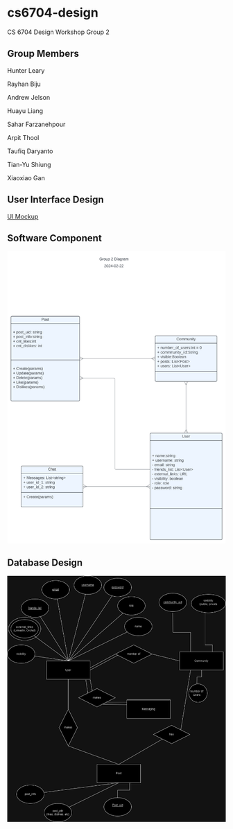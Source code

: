 # cs6704-design
CS 6704 Design Workshop Group 2

## Group Members
Hunter Leary

Rayhan Biju

Andrew Jelson

Huayu Liang

Sahar Farzanehpour

Arpit Thool

Taufiq Daryanto

Tian-Yu Shiung

Xiaoxiao Gan

## User Interface Design

[UI Mockup](/docs/ui_design.pdf)

## Software Component

<img src="./docs/software_component_diagram.svg">

## Database Design

<img src="./docs/er_diagram.png">
